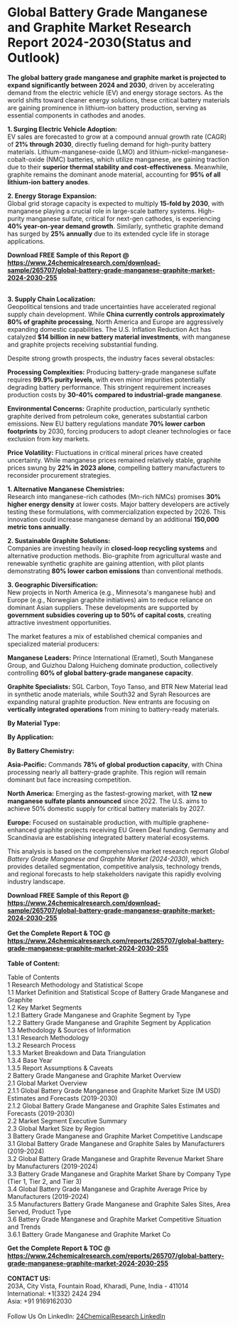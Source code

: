 <h1>Global Battery Grade Manganese and Graphite Market Research Report 2024-2030(Status and Outlook)</h1><p><strong>The global battery grade manganese and graphite market is projected to expand significantly between 2024 and 2030</strong>, driven by accelerating demand from the electric vehicle (EV) and energy storage sectors. As the world shifts toward cleaner energy solutions, these critical battery materials are gaining prominence in lithium-ion battery production, serving as essential components in cathodes and anodes. </p><p><strong>1. Surging Electric Vehicle Adoption:</strong><br>
EV sales are forecasted to grow at a compound annual growth rate (CAGR) of <strong>21% through 2030</strong>, directly fueling demand for high-purity battery materials. Lithium-manganese-oxide (LMO) and lithium-nickel-manganese-cobalt-oxide (NMC) batteries, which utilize manganese, are gaining traction due to their <strong>superior thermal stability and cost-effectiveness</strong>. Meanwhile, graphite remains the dominant anode material, accounting for <strong>95% of all lithium-ion battery anodes</strong>.</p><p><strong>2. Energy Storage Expansion:</strong><br>
Global grid storage capacity is expected to multiply <strong>15-fold by 2030</strong>, with manganese playing a crucial role in large-scale battery systems. High-purity manganese sulfate, critical for next-gen cathodes, is experiencing <strong>40% year-on-year demand growth</strong>. Similarly, synthetic graphite demand has surged by <strong>25% annually</strong> due to its extended cycle life in storage applications.</p><div><b>Download FREE Sample of this Report @ 
            <a href="https://www.24chemicalresearch.com/download-sample/265707/global-battery-grade-manganese-graphite-market-2024-2030-255">
            https://www.24chemicalresearch.com/download-sample/265707/global-battery-grade-manganese-graphite-market-2024-2030-255</a></b></div><br><p><strong>3. Supply Chain Localization:</strong><br>
Geopolitical tensions and trade uncertainties have accelerated regional supply chain development. While <strong>China currently controls approximately 80% of graphite processing</strong>, North America and Europe are aggressively expanding domestic capabilities. The U.S. Inflation Reduction Act has catalyzed <strong>$14 billion in new battery material investments</strong>, with manganese and graphite projects receiving substantial funding.</p><p>Despite strong growth prospects, the industry faces several obstacles:</p><p><strong>Processing Complexities:</strong> Producing battery-grade manganese sulfate requires <strong>99.9% purity levels</strong>, with even minor impurities potentially degrading battery performance. This stringent requirement increases production costs by <strong>30-40% compared to industrial-grade manganese</strong>.</p><p><strong>Environmental Concerns:</strong> Graphite production, particularly synthetic graphite derived from petroleum coke, generates substantial carbon emissions. New EU battery regulations mandate <strong>70% lower carbon footprints</strong> by 2030, forcing producers to adopt cleaner technologies or face exclusion from key markets.</p><p><strong>Price Volatility:</strong> Fluctuations in critical mineral prices have created uncertainty. While manganese prices remained relatively stable, graphite prices swung by <strong>22% in 2023 alone</strong>, compelling battery manufacturers to reconsider procurement strategies.</p><p><strong>1. Alternative Manganese Chemistries:</strong><br>
Research into manganese-rich cathodes (Mn-rich NMCs) promises <strong>30% higher energy density</strong> at lower costs. Major battery developers are actively testing these formulations, with commercialization expected by 2026. This innovation could increase manganese demand by an additional <strong>150,000 metric tons annually</strong>.</p><p><strong>2. Sustainable Graphite Solutions:</strong><br>
Companies are investing heavily in <strong>closed-loop recycling systems</strong> and alternative production methods. Bio-graphite from agricultural waste and renewable synthetic graphite are gaining attention, with pilot plants demonstrating <strong>80% lower carbon emissions</strong> than conventional methods.</p><p><strong>3. Geographic Diversification:</strong><br>
New projects in North America (e.g., Minnesota's manganese hub) and Europe (e.g., Norwegian graphite initiatives) aim to reduce reliance on dominant Asian suppliers. These developments are supported by <strong>government subsidies covering up to 50% of capital costs</strong>, creating attractive investment opportunities.</p><p>The market features a mix of established chemical companies and specialized material producers:</p><p><strong>Manganese Leaders:</strong> Prince International (Eramet), South Manganese Group, and Guizhou Dalong Huicheng dominate production, collectively controlling <strong>60% of global battery-grade manganese capacity</strong>.</p><p><strong>Graphite Specialists:</strong> SGL Carbon, Toyo Tanso, and BTR New Material lead in synthetic anode materials, while South32 and Syrah Resources are expanding natural graphite production. New entrants are focusing on <strong>vertically integrated operations</strong> from mining to battery-ready materials.</p><p><strong>By Material Type:</strong></p><p><strong>By Application:</strong></p><p><strong>By Battery Chemistry:</strong></p><p><strong>Asia-Pacific:</strong> Commands <strong>78% of global production capacity</strong>, with China processing nearly all battery-grade graphite. This region will remain dominant but face increasing competition.</p><p><strong>North America:</strong> Emerging as the fastest-growing market, with <strong>12 new manganese sulfate plants announced</strong> since 2022. The U.S. aims to achieve 50% domestic supply for critical battery materials by 2027.</p><p><strong>Europe:</strong> Focused on sustainable production, with multiple graphene-enhanced graphite projects receiving EU Green Deal funding. Germany and Scandinavia are establishing integrated battery material ecosystems.</p><p>This analysis is based on the comprehensive market research report <em>Global Battery Grade Manganese and Graphite Market (2024-2030)</em>, which provides detailed segmentation, competitive analysis, technology trends, and regional forecasts to help stakeholders navigate this rapidly evolving industry landscape.</p><div><b>Download FREE Sample of this Report @ 
            <a href="https://www.24chemicalresearch.com/download-sample/265707/global-battery-grade-manganese-graphite-market-2024-2030-255">
            https://www.24chemicalresearch.com/download-sample/265707/global-battery-grade-manganese-graphite-market-2024-2030-255</a></b></div><br><div><b>Get the Complete Report & TOC @ 
            <a href="https://www.24chemicalresearch.com/reports/265707/global-battery-grade-manganese-graphite-market-2024-2030-255">
            https://www.24chemicalresearch.com/reports/265707/global-battery-grade-manganese-graphite-market-2024-2030-255</a></b></div><br>
            <b>Table of Content:</b><p>Table of Contents<br />
1 Research Methodology and Statistical Scope<br />
1.1 Market Definition and Statistical Scope of Battery Grade Manganese and Graphite<br />
1.2 Key Market Segments<br />
1.2.1 Battery Grade Manganese and Graphite Segment by Type<br />
1.2.2 Battery Grade Manganese and Graphite Segment by Application<br />
1.3 Methodology & Sources of Information<br />
1.3.1 Research Methodology<br />
1.3.2 Research Process<br />
1.3.3 Market Breakdown and Data Triangulation<br />
1.3.4 Base Year<br />
1.3.5 Report Assumptions & Caveats<br />
2 Battery Grade Manganese and Graphite Market Overview<br />
2.1 Global Market Overview<br />
2.1.1 Global Battery Grade Manganese and Graphite Market Size (M USD) Estimates and Forecasts (2019-2030)<br />
2.1.2 Global Battery Grade Manganese and Graphite Sales Estimates and Forecasts (2019-2030)<br />
2.2 Market Segment Executive Summary<br />
2.3 Global Market Size by Region<br />
3 Battery Grade Manganese and Graphite Market Competitive Landscape<br />
3.1 Global Battery Grade Manganese and Graphite Sales by Manufacturers (2019-2024)<br />
3.2 Global Battery Grade Manganese and Graphite Revenue Market Share by Manufacturers (2019-2024)<br />
3.3 Battery Grade Manganese and Graphite Market Share by Company Type (Tier 1, Tier 2, and Tier 3)<br />
3.4 Global Battery Grade Manganese and Graphite Average Price by Manufacturers (2019-2024)<br />
3.5 Manufacturers Battery Grade Manganese and Graphite Sales Sites, Area Served, Product Type<br />
3.6 Battery Grade Manganese and Graphite Market Competitive Situation and Trends<br />
3.6.1 Battery Grade Manganese and Graphite Market Co</p><div><b>Get the Complete Report & TOC @ 
            <a href="https://www.24chemicalresearch.com/reports/265707/global-battery-grade-manganese-graphite-market-2024-2030-255">
            https://www.24chemicalresearch.com/reports/265707/global-battery-grade-manganese-graphite-market-2024-2030-255</a></b></div><br><b>CONTACT US:</b><br>
            203A, City Vista, Fountain Road, Kharadi, Pune, India - 411014<br>
            International: +1(332) 2424 294<br>
            Asia: +91 9169162030 <br><br>
            Follow Us On LinkedIn: <a href="https://www.linkedin.com/company/24chemicalresearch/">24ChemicalResearch LinkedIn</a>
